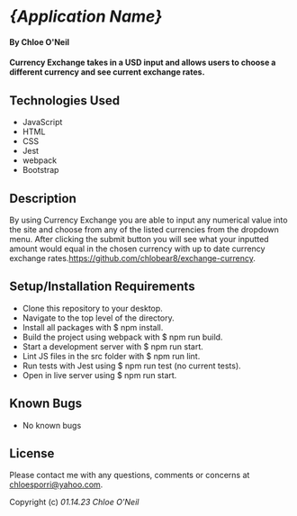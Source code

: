 # _{Application Name}_

#### By Chloe O'Neil

#### Currency Exchange takes in a USD input and allows users to choose a different currency and see current exchange rates.

## Technologies Used

* JavaScript
* HTML
* CSS
* Jest
* webpack
* Bootstrap

## Description

By using Currency Exchange you are able to input any numerical value into the site and choose from any of the listed currencies from the dropdown menu. After clicking the submit button you will see what your inputted amount would equal in the chosen currency with up to date currency exchange rates.<https://github.com/chlobear8/exchange-currency>.

## Setup/Installation Requirements

* Clone this repository to your desktop.
* Navigate to the top level of the directory.
* Install all packages with $ npm install.
* Build the project using webpack with $ npm run build.
* Start a development server with $ npm run start.
* Lint JS files in the src folder with $ npm run lint.
* Run tests with Jest using $ npm run test (no current tests). 
* Open in live server using $ npm run start.


## Known Bugs

* No known bugs

## License

Please contact me with any questions, comments or concerns at <chloesporri@yahoo.com>.

Copyright (c) _01.14.23_ _Chloe O'Neil_
